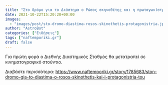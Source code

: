 ```yaml
---
title: "Στο δρόμο για το Διάστημα ο Ρώσος σκηνοθέτης και η πρωταγωνίστρια του"
date: 2021-10-22T15:20:28+00:00
images:
  - "images/post/sto-dromo-diastima-rosos-skinothetis-protagonistria.jpg"
author: "AstroBot"
categories: ["Ειδήσεις"]
tags: ["naftemporiki.gr"]
draft: false
---
```


Για πρώτη φορά ο Διεθνής Διαστημικός Σταθμός θα μετατραπεί σε κινηματογραφικό στούντιο.

Διαβάστε περισσότερα: https://www.naftemporiki.gr/story/1785683/ston-dromo-gia-to-diastima-o-rosos-skinothetis-kai-i-protagonistria-tou
